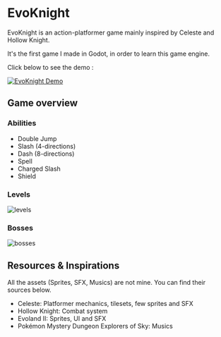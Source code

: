 # EvoKnight

EvoKnight is an action-platformer game mainly inspired by Celeste and Hollow Knight.

It's the first game I made in Godot, in order to learn this game engine.

Click below to see the demo :

[![EvoKnight Demo](https://github.com/user-attachments/assets/3a4ff455-6153-46d2-90cc-393baaef1bcf)](https://www.youtube.com/watch?v=i0eUJ_8CSEQ)

## Game overview

### Abilities

- Double Jump
- Slash (4-directions)
- Dash (8-directions)
- Spell
- Charged Slash
- Shield

### Levels

![levels](https://github.com/user-attachments/assets/5c4787ce-51d9-4a0f-b582-0c653a71d823)

### Bosses

![bosses](https://github.com/user-attachments/assets/668774d3-4bcc-4305-94a5-8c3d559038c6)

## Resources & Inspirations

All the assets (Sprites, SFX, Musics) are not mine. You can find their sources below.

- Celeste: Platformer mechanics, tilesets, few sprites and SFX
- Hollow Knight: Combat system
- Evoland II: Sprites, UI and SFX
- Pokémon Mystery Dungeon Explorers of Sky: Musics
